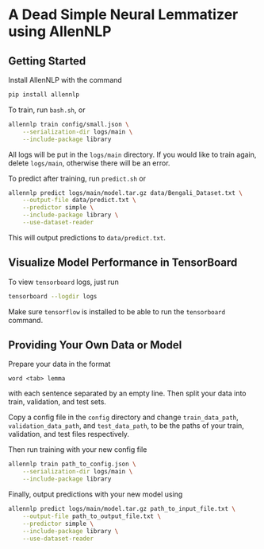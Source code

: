 # A Dead Simple Neural Lemmatizer using AllenNLP

## Getting Started

Install AllenNLP with the command

```bash
pip install allennlp
```

To train, run `bash.sh`, or

```bash
allennlp train config/small.json \
    --serialization-dir logs/main \
    --include-package library
```

All logs will be put in the `logs/main` directory. If you would like to train again, delete `logs/main`, otherwise
there will be an error.

To predict after training, run `predict.sh` or

```bash
allennlp predict logs/main/model.tar.gz data/Bengali_Dataset.txt \
    --output-file data/predict.txt \
    --predictor simple \
    --include-package library \
    --use-dataset-reader
```

This will output predictions to `data/predict.txt`.

## Visualize Model Performance in TensorBoard

To view `tensorboard` logs, just run

```bash
tensorboard --logdir logs
```

Make sure `tensorflow` is installed to be able to run the `tensorboard` command.

## Providing Your Own Data or Model

Prepare your data in the format

```
word <tab> lemma
```

with each sentence separated by an empty line. Then split your data into train, validation, and test sets.

Copy a config file in the `config` directory and change `train_data_path`, `validation_data_path`,
and `test_data_path`, to be the paths of your train, validation, and test files respectively.

Then run training with your new config file

```bash
allennlp train path_to_config.json \
    --serialization-dir logs/main \
    --include-package library
```

Finally, output predictions with your new model using

```bash
allennlp predict logs/main/model.tar.gz path_to_input_file.txt \
    --output-file path_to_output_file.txt \
    --predictor simple \
    --include-package library \
    --use-dataset-reader
```
